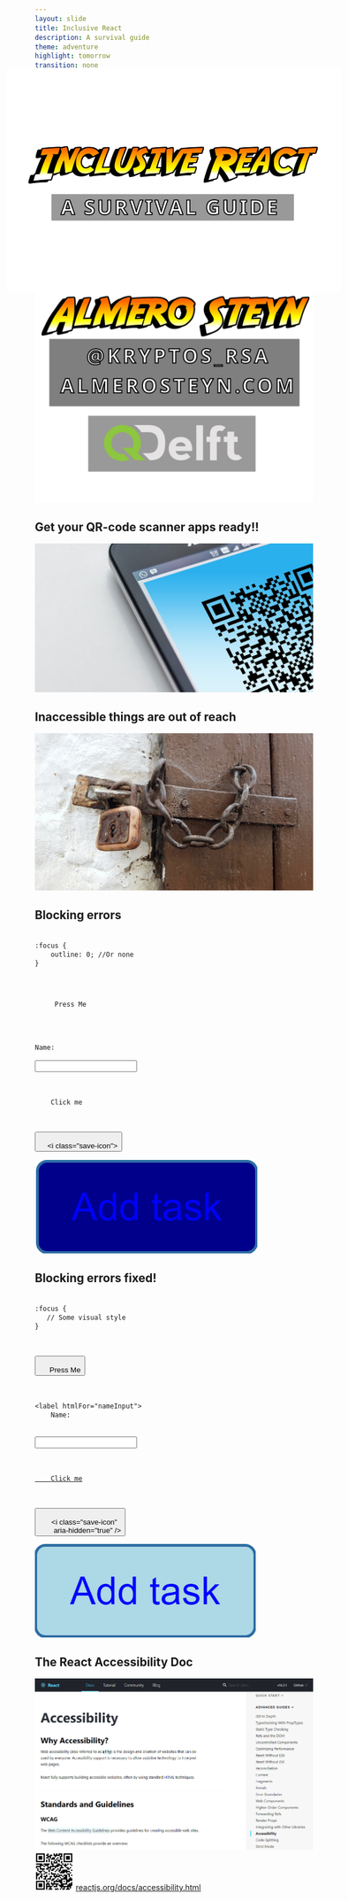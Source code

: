 ```yaml
---
layout: slide
title: Inclusive React
description: A survival guide
theme: adventure
highlight: tomorrow
transition: none
---
```


<section class="no-background" data-background-image="/css/images/2018-03-29-inclusive-react/backgroundcolor2.jpg">
<img class="nomax" src="/css/images/2018-03-29-inclusive-react/titletext.svg" style="background-color:transparent; -webkit-transform: scale(1.2);transform: scale(1.2);" alt="Adventure style text saying Inclusive React a survival guide over a forest backdrop."/>
</section>
<section class="no-background" data-background-image="/css/images/2018-03-29-inclusive-react/backgroundcolor2.jpg">
<img class="nomax" src="/css/images/2018-03-29-inclusive-react/nametextbanner.svg" style="background-color:transparent;" alt="Adventure style text saying Almero Steyn with a twitter handle of @Kryptos_RSA and his blog address of almerosteyn.com."/>
</section>
<section data-background-image="/css/images/2018-03-29-inclusive-react/backgroundcolor2.jpg">
<h1>Get your QR-code scanner apps ready!!</h1>
<img class="shadow" src="/css/images/2018-03-29-inclusive-react/qrscanner.jpg" alt="Telephone used as QR code scanner."/>
</section>
<section data-background-image="/css/images/2018-03-29-inclusive-react/backgroundcolor2.jpg">
<h1>Inaccessible things are out of reach</h1>
<img class="shadow" src="/css/images/2018-03-29-inclusive-react/lockedgate.jpg" alt="Rusted old lock and chain in a wooden door so unused it has spider webs."/>
</section>
<section data-background-image="/css/images/2018-03-29-inclusive-react/backgroundcolor2.jpg">
<h1>Blocking errors</h1>
<div class="flex-grid">
            <pre class="flex-col"><code class="css" data-trim>
:focus {
    outline: 0; //Or none
}
            </code></pre>
        <pre class="flex-col" ><code class="html" data-trim>
<div class="like-button"
     onClick={onClickHandler}>
     Press Me
</div>
       </code></pre>
</div>
<div class="flex-grid">
<pre class="flex-col"><code class="html" data-trim>
<span>Name:</span>

<input type="text" />
</code></pre>
<pre class="flex-col"><code class="html" data-trim>
<a onClick={onClickHandler}>
    Click me
</a>
</code></pre>
</div>
<div class="flex-grid">
<pre class="flex-col"><code class="html" data-trim>
<button>
    &lt;i class="save-icon"></i>
</button>
</code></pre>
<div class="flex-col code-shadow" >
<img src="/css/images/2018-03-29-inclusive-react/badcontrastbutton.png" alt="A button with dark blue text on a darker blue background showing bad contrast." style="box-shadow: none;"/>
</div>
</div>
</section>
<section data-background-image="/css/images/2018-03-29-inclusive-react/backgroundcolor2.jpg">
<h1>Blocking errors fixed!</h1>
<div class="flex-grid">
            <pre class="flex-col"><code class="css" data-trim>
:focus {
   // Some visual style
}
            </code></pre>
        <pre class="flex-col" ><code class="html" data-trim>
<button onClick={onClickHandler}>
     Press Me
</button>
       </code></pre>
</div>
<div class="flex-grid">
<pre class="flex-col"><code class="html" data-trim>
&lt;label htmlFor="nameInput">
    Name:
</label>

<input id="nameInput" type="text" />
</code></pre>
<pre class="flex-col"><code class="html" data-trim>
<a href="/some/application/url">
    Click me
</a>
</code></pre>
</div>
<div class="flex-grid">
<pre class="flex-col"><code class="html" data-trim>
<button aria-label="Save">
    &lt;i class="save-icon"
       aria-hidden="true" />
</button>
</code></pre>
<div class="flex-col code-shadow" >
<img src="/css/images/2018-03-29-inclusive-react/goodcontrastbutton.png" alt="A button with dark blue text on a light blue background showing good contrast." style="box-shadow: none;"/>
</div>
</div>
</section>
<section data-background-image="/css/images/2018-03-29-inclusive-react/backgroundcolor2.jpg">
<h1>The React Accessibility Doc</h1>
<img class="shadow" src="/css/images/2018-03-29-inclusive-react/reactdocs.png" alt="Screen capture of the React accessibility docs page."/>
<img src="/css/images/2018-03-29-inclusive-react/a11ydocsqr.svg" alt="QR code for url reactjs.org/docs/accessibility.html" style="width:5em;height: 5em;"/>
<a href="https://reactjs.org/docs/accessibility.html">reactjs.org/docs/accessibility.html</a>
</section>
